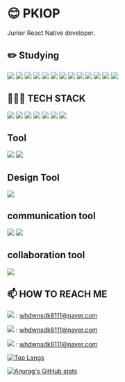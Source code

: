 <h1>😊 PKIOP</h1>
Junior React Native developer.

<h2>✏️ Studying</h2>

<img src="https://img.shields.io/badge/C-A8B9CC?style=flat-square&logo=C&logoColor=white"/> <img src="https://img.shields.io/badge/C++-00599C?style=flat-square&logo=C++&logoColor=white"/> <img src="https://img.shields.io/badge/Java-007396?style=flat-square&logo=Java&logoColor=white"/> <img src="https://img.shields.io/badge/Python-3776AB?style=flat-square&logo=Python&logoColor=white"/> <img src="https://img.shields.io/badge/Arduino-00979D?style=flat-square&logo=Arduino&logoColor=white"/> <img src="https://img.shields.io/badge/Android-3DDC84?style=flat-square&logo=Android&logoColor=white"/> <img src="https://img.shields.io/badge/Kotlin-7F52FF?style=flat-square&logo=Kotlin&logoColor=white"/> <img src="https://img.shields.io/badge/HTML5-E34F26?style=flat-square&logo=HTML5&logoColor=white"/> <img src="https://img.shields.io/badge/CSS3-1572B6?style=flat-square&logo=CSS3&logoColor=white"/> <img src="https://img.shields.io/badge/JavaScript-F7DF1E?style=flat-square&logo=JavaScript&logoColor=white"/> <img src="https://img.shields.io/badge/React-61DAFB?style=flat-square&logo=React&logoColor=white"/> <img src="https://img.shields.io/badge/Redux-764ABC?style=flat-square&logo=Redux&logoColor=white"/> <img src="https://img.shields.io/badge/Firebase-FFCA28?style=flat-square&logo=Firebase&logoColor=white"/>

<h2>🧑🏻‍💻 TECH STACK</h2>

<img src="https://img.shields.io/badge/HTML5-E34F26?style=flat-square&logo=HTML5&logoColor=white"/> <img src="https://img.shields.io/badge/CSS3-1572B6?style=flat-square&logo=CSS3&logoColor=white"/> <img src="https://img.shields.io/badge/JavaScript-F7DF1E?style=flat-square&logo=JavaScript&logoColor=white"/> <img src="https://img.shields.io/badge/React-61DAFB?style=flat-square&logo=React&logoColor=white"/> <img src="https://img.shields.io/badge/Redux-764ABC?style=flat-square&logo=Redux&logoColor=white"/> <img src="https://img.shields.io/badge/Node.js-339933?style=flat-square&logo=Node.js&logoColor=white"/> <img src="https://img.shields.io/badge/Firebase-FFCA28?style=flat-square&logo=Firebase&logoColor=white"/>


<h2>Tool</h2>

<img src="https://img.shields.io/badge/Visual Studio Code-007ACC?style=flat-square&logo=Visual Studio Code&logoColor=white"/> <img src="https://img.shields.io/badge/Git-F05032?style=flat-square&logo=Git&logoColor=white"/>


<h2>Design Tool</h2>

<img src="https://img.shields.io/badge/Figma-F24E1E?style=flat-square&logo=Figma&logoColor=white"/> 


<h2>communication tool</h2>

<img src="https://img.shields.io/badge/Slack-4A154B?style=flat-square&logo=Slack&logoColor=white"/> <img src="https://img.shields.io/badge/Discord-5865F2?style=flat-square&logo=Discord&logoColor=white"/>


<h2>collaboration tool</h2>

<img src="https://img.shields.io/badge/Notion-000000?style=flat-square&logo=Notion&logoColor=white"/> 

<h2>📫 HOW TO REACH ME</h2>

<img src="https://img.shields.io/badge/Naver-03C75A?style=flat-square&logo=Naver&logoColor=white"/> : whdwnsdk8111@naver.com

<img src="https://img.shields.io/badge/Facebook-1877F2?style=flat-square&logo=Facebook&logoColor=white"/> : [whdwnsdk8111@naver.com](https://www.facebook.com/profile.php?id=100008341442712)

<img src="https://img.shields.io/badge/Instagram-E4405F?style=flat-square&logo=Instagram&logoColor=white"/> : [whdwnsdk8111@naver.com](https://www.instagram.com/jong._.joon/?hl=ko)


[![Top Langs](https://github-readme-stats.vercel.app/api/top-langs/?username=ParkJongJoon7128)](https://github.com/ParkJongJoon7128/github-readme-stats)


[![Anurag's GitHub stats](https://github-readme-stats.vercel.app/api?username=ParkJongJoon7128)](https://github.com/ParkJongJoon7128/github-readme-stats)
